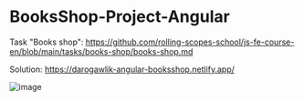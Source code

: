 # BooksShop-Project-Angular

Task "Books shop": https://github.com/rolling-scopes-school/js-fe-course-en/blob/main/tasks/books-shop/books-shop.md

Solution: https://darogawlik-angular-booksshop.netlify.app/

![image](https://github.com/DaroGawlik/Angular-BooksShop/assets/97292765/67b602d1-2f8b-4cfd-ba53-3b8204e9efad)
